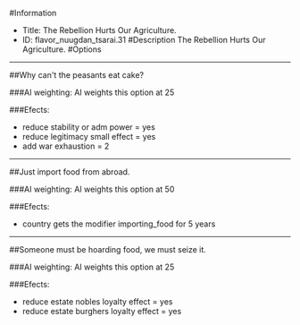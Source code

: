 #Information
 - Title: The Rebellion Hurts Our Agriculture.
 - ID: flavor_nuugdan_tsarai.31
#Description
The Rebellion Hurts Our Agriculture.
#Options

___
##Why can't the peasants eat cake?

###AI weighting:
AI weights this option at 25


###Efects:<ul><li>reduce stability or adm power = yes</li><li>reduce legitimacy small effect = yes</li><li>add war exhaustion = 2</li></ul>

___
##Just import food from abroad.

###AI weighting:
AI weights this option at 50


###Efects:<ul><li>country gets the modifier importing_food for 5 years</li></ul>

___
##Someone must be hoarding food, we must seize it.

###AI weighting:
AI weights this option at 25


###Efects:<ul><li>reduce estate nobles loyalty effect = yes</li><li>reduce estate burghers loyalty effect = yes</li></ul>
